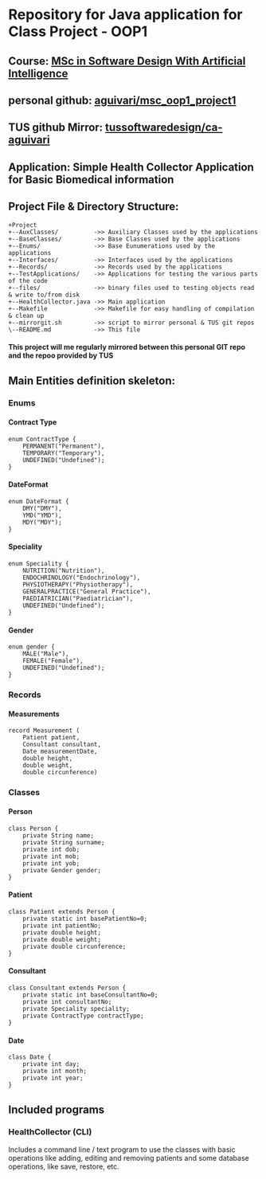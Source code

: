 # Repository for Java application for Class Project - OOP1

## Course: [MSc in Software Design With Artificial Intelligence](https://tus.ie/courses/msc-in-software-design-with-artificial-intelligence/)
## personal github: [aguivari/msc_oop1_project1](https://github.com/aguivari/msc_oop1_project1)
## TUS github Mirror: [tussoftwaredesign/ca-aguivari](https://github.com/tussoftwaredesign/ca-aguivari/)

## Application: Simple Health Collector Application for Basic Biomedical information

## Project File & Directory Structure:
```
+Project
+--AuxClasses/          ->> Auxiliary Classes used by the applications
+--BaseClasses/         ->> Base Classes used by the applications
+--Enums/               ->> Base Eunumerations used by the applications
+--Interfaces/          ->> Interfaces used by the applications
+--Records/             ->> Records used by the applications
+--TestApplications/    ->> Applications for testing the various parts of the code
+--files/               ->> binary files used to testing objects read & write to/from disk
+--HealthCollector.java ->> Main application
+--Makefile             ->> Makefile for easy handling of compilation & clean up
+--mirrorgit.sh         ->> script to mirror personal & TUS git repos
\--README.md            ->> This file
```

#### This project will me regularly mirrored between this personal GIT repo and the repoo provided by TUS

## Main Entities definition skeleton:

### Enums

#### Contract Type
````
enum ContractType {
    PERMANENT("Permanent"),
    TEMPORARY("Temporary"),
    UNDEFINED("Undefined");
}
````

#### DateFormat
````
enum DateFormat {
    DMY("DMY"),
    YMD("YMD"),
    MDY("MDY");
}
````

#### Speciality
````
enum Speciality {
    NUTRITION("Nutrition"),
    ENDOCHRINOLOGY("Endochrinology"),
    PHYSIOTHERAPY("Physiotherapy"),
    GENERALPRACTICE("General Practice"),
    PAEDIATRICIAN("Paediatrician"),
    UNDEFINED("Undefined");
}
````

#### Gender
````
enum gender {
    MALE("Male"),
    FEMALE("Female"),
    UNDEFINED("Undefined");
}
````

### Records

#### Measurements
````
record Measurement (
    Patient patient,
    Consultant consultant,
    Date measurementDate,
    double height,
    double weight,
    double circunference)
````

### Classes

#### Person
```
class Person {
    private String name;
    private String surname;
    private int dob;
    private int mob;
    private int yob;
    private Gender gender;
}
```

#### Patient
```
class Patient extends Person {
    private static int basePatientNo=0;
    private int patientNo;
    private double height;
    private double weight;
    private double circunference;
}
```

#### Consultant
```
class Consultant extends Person {
    private static int baseConsultantNo=0;
    private int consultantNo;
    private Speciality speciality;
    private ContractType contractType;
}
```

#### Date
```
class Date {
    private int day;
    private int month;
    private int year;
}
```

## Included programs

### HealthCollector (CLI)

Includes a command line / text program to use the classes
with basic operations like adding, editing and removing patients
and some database operations, like save, restore, etc.
